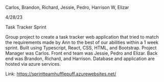 Carlos, Brandon, Richard, Jessie, Pedro, Harrison W, Elizar

4/28/23

Task Tracker Sprint

Group project to create a task tracker web application that tried to match the requirements made by Ann to the best of our abilities within a 1 week sprint. Built using Typescript, React, CSS, HTML, and Bootstrap. Project Manager was Carlos. Front end team was Jessie, Pedro and Elizar.  Back end was Brandon, Richard, and Harrison. Database and application are hosted via azure services.

Link: https://sprintteamhufflepuff.azurewebsites.net/
